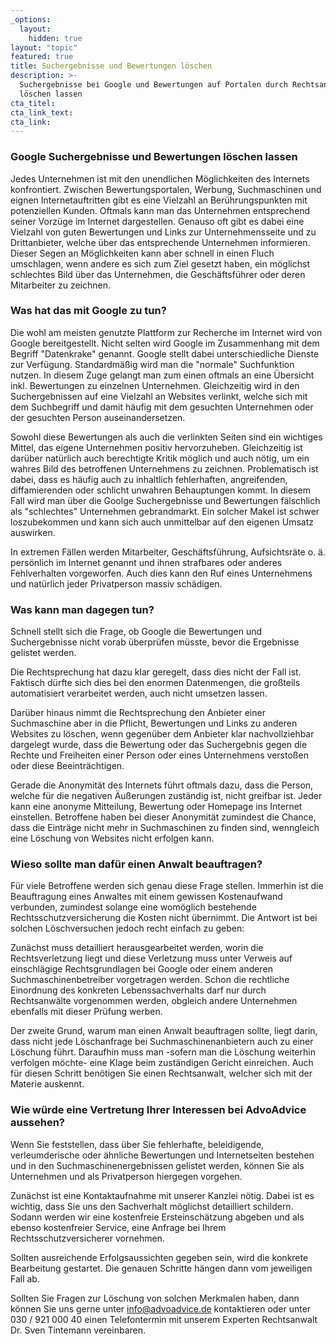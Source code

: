 ```yaml
---
_options:
  layout:
    hidden: true
layout: "topic"
featured: true
title: Suchergebnisse und Bewertungen löschen
description: >-
  Suchergebnisse bei Google und Bewertungen auf Portalen durch Rechtsanwalt
  löschen lassen
cta_titel:
cta_link_text:
cta_link:
---
```


### Google Suchergebnisse und Bewertungen löschen lassen

Jedes Unternehmen ist mit den unendlichen Möglichkeiten des Internets konfrontiert. Zwischen Bewertungsportalen, Werbung, Suchmaschinen und eignen Internetauftritten gibt es eine Vielzahl an Berührungspunkten mit potenziellen Kunden. Oftmals kann man das Unternehmen entsprechend seiner Vorzüge im Internet dargestellen. Genauso oft gibt es dabei eine Vielzahl von guten Bewertungen und Links zur Unternehmensseite und zu Drittanbieter, welche über das entsprechende Unternehmen informieren. Dieser Segen an Möglichkeiten kann aber schnell in einen Fluch umschlagen, wenn andere es sich zum Ziel gesetzt haben, ein möglichst schlechtes Bild über das Unternehmen, die Geschäftsführer oder deren Mitarbeiter zu zeichnen.

### Was hat das mit Google zu tun?

Die wohl am meisten genutzte Plattform zur Recherche im Internet wird von Google bereitgestellt. Nicht selten wird Google im Zusammenhang mit dem Begriff "Datenkrake" genannt. Google stellt dabei unterschiedliche Dienste zur Verfügung. Standardmäßig wird man die "normale" Suchfunktion nutzen. In diesem Zuge gelangt man zum einen oftmals an eine Übersicht inkl. Bewertungen zu einzelnen Unternehmen. Gleichzeitig wird in den Suchergebnissen auf eine Vielzahl an Websites verlinkt, welche sich mit dem Suchbegriff und damit häufig mit dem gesuchten Unternehmen oder der gesuchten Person auseinandersetzen. 

Sowohl diese Bewertungen als auch die verlinkten Seiten sind ein wichtiges Mittel, das eigene Unternehmen positiv hervorzuheben. Gleichzeitig ist darüber natürlich auch berechtigte Kritik möglich und auch nötig, um ein wahres Bild des betroffenen Unternehmens zu zeichnen. Problematisch ist dabei, dass es häufig auch zu inhaltlich fehlerhaften, angreifenden, diffamierenden oder schlicht unwahren Behauptungen kommt. In diesem Fall wird man über die Goolge Suchergebnisse und Bewertungen fälschlich als "schlechtes" Unternehmen gebrandmarkt. Ein solcher Makel ist schwer loszubekommen und kann sich auch unmittelbar auf den eigenen Umsatz auswirken.

In extremen Fällen werden Mitarbeiter, Geschäftsführung, Aufsichtsräte o. ä. persönlich im Internet genannt und ihnen strafbares oder anderes Fehlverhalten vorgeworfen. Auch dies kann den Ruf eines Unternehmens und natürlich jeder Privatperson massiv schädigen.

### Was kann man dagegen tun?

Schnell stellt sich die Frage, ob Google die Bewertungen und Suchergebnisse nicht vorab überprüfen müsste, bevor die Ergebnisse gelistet werden.

Die Rechtsprechung hat dazu klar geregelt, dass dies nicht der Fall ist. Faktisch dürfte sich dies bei den enormen Datenmengen, die großteils automatisiert verarbeitet werden, auch nicht umsetzen lassen.

Darüber hinaus nimmt die Rechtsprechung den Anbieter einer Suchmaschine aber in die Pflicht, Bewertungen und Links zu anderen Websites zu löschen, wenn gegenüber dem Anbieter klar nachvollziehbar dargelegt wurde, dass die Bewertung oder das Suchergebnis gegen die Rechte und Freiheiten einer Person oder eines Unternehmens verstoßen oder diese Beeinträchtigen.

Gerade die Anonymität des Internets führt oftmals dazu, dass die Person, welche für die negativen Äußerungen zuständig ist, nicht greifbar ist. Jeder kann eine anonyme Mitteilung, Bewertung oder Homepage ins Internet einstellen. Betroffene haben bei dieser Anonymität zumindest die Chance, dass die Einträge nicht mehr in Suchmaschinen zu finden sind, wenngleich eine Löschung von Websites nicht erfolgen kann. 

### Wieso sollte man dafür einen Anwalt beauftragen?

Für viele Betroffene werden sich genau diese Frage stellen. Immerhin ist die Beauftragung eines Anwaltes mit einem gewissen Kostenaufwand verbunden, zumindest solange eine womöglich bestehende Rechtsschutzversicherung die Kosten nicht übernimmt. Die Antwort ist bei solchen Löschversuchen jedoch recht einfach zu geben:

Zunächst muss detailliert herausgearbeitet werden, worin die Rechtsverletzung liegt und diese Verletzung muss unter Verweis auf einschlägige Rechtsgrundlagen bei Google oder einem anderen Suchmaschinenbetreiber vorgetragen werden. Schon die rechtliche Einordnung des konkreten Lebenssachverhalts darf nur durch Rechtsanwälte vorgenommen werden, obgleich andere Unternehmen ebenfalls mit dieser Prüfung werben.

Der zweite Grund, warum man einen Anwalt beauftragen sollte, liegt darin, dass nicht jede Löschanfrage bei Suchmaschinenanbietern auch zu einer Löschung führt. Daraufhin muss man -sofern man die Löschung weiterhin verfolgen möchte- eine Klage beim zuständigen Gericht einreichen. Auch für diesen Schritt benötigen Sie einen Rechtsanwalt, welcher sich mit der Materie auskennt.

### Wie würde eine Vertretung Ihrer Interessen bei AdvoAdvice aussehen?

Wenn Sie feststellen, dass über Sie fehlerhafte, beleidigende, verleumderische oder ähnliche Bewertungen und Internetseiten bestehen und in den Suchmaschinenergebnissen gelistet werden, können Sie als Unternehmen und als Privatperson hiergegen vorgehen.

Zunächst ist eine Kontaktaufnahme mit unserer Kanzlei nötig. Dabei ist es wichtig, dass Sie uns den Sachverhalt möglichst detailliert schildern. Sodann werden wir eine kostenfreie Ersteinschätzung abgeben und als ebenso kostenfreier Service, eine Anfrage bei Ihrem Rechtsschutzversicherer vornehmen.

Sollten ausreichende Erfolgsaussichten gegeben sein, wird die konkrete Bearbeitung gestartet. Die genauen Schritte hängen dann vom jeweiligen Fall ab.

Sollten Sie Fragen zur Löschung von solchen Merkmalen haben, dann können Sie uns gerne unter info@advoadvice.de kontaktieren oder unter 030 / 921 000 40 einen Telefontermin mit unserem Experten Rechtsanwalt Dr. Sven Tintemann vereinbaren.